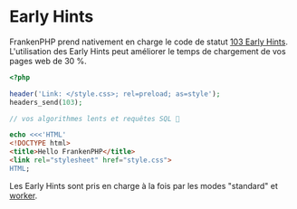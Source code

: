 # Early Hints

FrankenPHP prend nativement en charge le code de statut [103 Early Hints](https://developer.chrome.com/blog/early-hints/).
L'utilisation des Early Hints peut améliorer le temps de chargement de vos pages web de 30 %.

```php
<?php

header('Link: </style.css>; rel=preload; as=style');
headers_send(103);

// vos algorithmes lents et requêtes SQL 🤪

echo <<<'HTML'
<!DOCTYPE html>
<title>Hello FrankenPHP</title>
<link rel="stylesheet" href="style.css">
HTML;
```

Les Early Hints sont pris en charge à la fois par les modes "standard" et [worker](worker.md).
